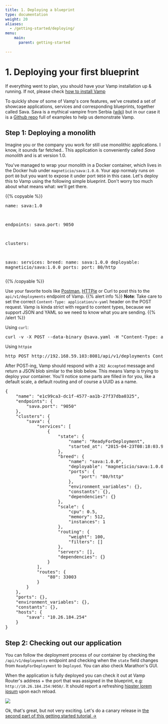 ```yaml
---
title: 1. Deploying a blueprint
type: documentation
weight: 20
aliases:
  - /getting-started/deploying/
menu:
    main:
      parent: getting-started
    
---
```


# 1. Deploying your first blueprint

If everything went to plan, you should have your Vamp installation up & running. If not, please check [how to install
Vamp](/getting-started/)

To quickly show of some of Vamp's core features, we've created a set of showcase applications, services and corresponding blueprints, together called Sava. Sava is a mythical vampire from Serbia ([wiki](http://en.wikipedia.org/wiki/Sava_Savanovi%C4%87)) but in our case it is a [Github repo](https://github.com/magneticio/sava) full of examples to help us demonstrate Vamp.

## Step 1: Deploying a monolith

Imagine you or the company you work for still use monolithic applications. I know, it sounds far fetched..
This application is conveniently called *Sava monolith* and is at version 1.0.  

You've managed to wrap your monolith in a Docker container, which lives in the Docker hub under `magneticio/sava:1.0.0`. Your app normaly runs on port `80` but you want to expose it under port `9050` in this case. Let's deploy this to Vamp using the following simple blueprint. Don't worry too much about what means what: we'll get there.

{{% copyable %}}<pre class="prettyprint lang-yaml">name: sava:1.0

endpoints:
  sava.port: 9050

clusters:

  sava:
    services:
      breed:
        name: sava:1.0.0
        deployable: magneticio/sava:1.0.0
        ports:
          port: 80/http</pre>{{% /copyable %}}

Use your favorite tools like [Postman](https://www.getpostman.com/), [HTTPie](https://github.com/jakubroztocil/httpie) or Curl to post this to the `api/v1/deployments` endpoint of Vamp. 
{{% alert info %}}
**Note**: Take care to set the correct `Content-Type: application/x-yaml` header on the POST request. Vamp is kinda
strict with regard to content types, because we support JSON and YAML so we need to know what you are sending. 
{{% /alert %}} 

Using `curl`:

<pre>curl -v -X POST --data-binary @sava.yaml -H "Content-Type: application/x-yaml" http://192.168.59.103:8081/api/v1/deployments</pre>

Using `httpie`

<pre>http POST http://192.168.59.103:8081/api/v1/deployments Content-Type:application/x-yaml < sava.yaml</pre>

After POST-ing, Vamp should respond with a `202 Accepted` message and return a JSON blob similar to the blob 
below. This means Vamp is trying to deploy your container. You'll notice some parts are filled in for you,
like a default scale, a default routing and of course a UUID as a name.

<pre class="prettyprint lang-json">
{
    "name": "e1c99ca3-dc1f-4577-aa1b-27f37dba0325",
    "endpoints": {
        "sava.port": "9050"
    },
    "clusters": {
        "sava": {
            "services": [
                {
                    "state": {
                        "name": "ReadyForDeployment",
                        "started_at": "2015-04-23T08:18:03.956Z"
                    },
                    "breed": {
                        "name": "sava:1.0.0",
                        "deployable": "magneticio/sava:1.0.0",
                        "ports": {
                            "port": "80/http"
                        },
                        "environment_variables": {},
                        "constants": {},
                        "dependencies": {}
                    },
                    "scale": {
                        "cpu": 0.5,
                        "memory": 512,
                        "instances": 1
                    },
                    "routing": {
                        "weight": 100,
                        "filters": []
                    },
                    "servers": [],
                    "dependencies": {}
                }
            ],
            "routes": {
                "80": 33003
            }
        }
    },
    "ports": {},
    "environment_variables": {},
    "constants": {},
    "hosts": {
        "sava": "10.26.184.254"
    }
}
</pre>

## Step 2: Checking out our application

You can follow the deployment process of our container by checking the `/api/v1/deployments` endpoint and checking when the `state` field changes from `ReadyForDeployment` to `Deployed`. You can also check Marathon's GUI.

When the application is fully deployed you can check it out at Vamp Router's address + the port that was assigned in the blueprint, e.g: `http://10.26.184.254:9050/`. It should report a refreshing [hipster lorem ipsum](http://hipsterjesus.com/) upon each reload.

![](/img/screenshots/monolith1.png)

Ok, that's great, but not very exciting. Let's do a canary release in [the second part of this getting started tutorial →](/documentation/getting-started/canary-release/)


